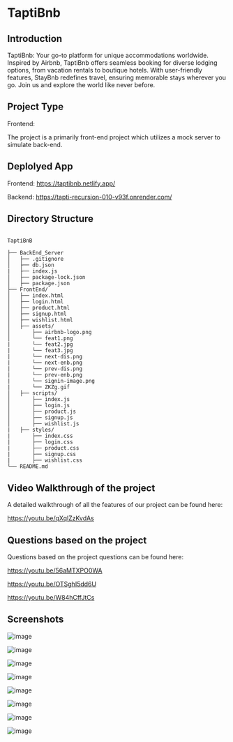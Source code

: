 # TaptiBnb

## Introduction

TaptiBnb: Your go-to platform for unique accommodations worldwide. Inspired by Airbnb, TaptiBnb offers seamless booking for diverse lodging options, from vacation rentals to boutique hotels. With user-friendly features, StayBnb redefines travel, ensuring memorable stays wherever you go. Join us and explore the world like never before.

## Project Type

Frontend:

The project is a primarily front-end project which utilizes a mock server to simulate back-end.

## Deplolyed App

Frontend: https://taptibnb.netlify.app/

Backend: https://tapti-recursion-010-v93f.onrender.com/

## Directory Structure

```

TaptiBnB

├── BackEnd_Server
│   ├── .gitignore
│   ├── db.json
|   ├── index.js 
│   ├── package-lock.json
│   ├── package.json
├── FrontEnd/
│   ├── index.html
│   ├── login.html
│   ├── product.html
│   ├── signup.html
│   ├── wishlist.html
│   ├── assets/
│       ├── airbnb-logo.png
│       └── feat1.png
|       └── feat2.jpg 
|       └── feat3.jpg
|       └── next-dis.png
|       └── next-enb.png
|       └── prev-dis.png
|       └── prev-enb.png
|       └── signin-image.png
|       └── ZKZg.gif
│   ├── scripts/
│       ├── index.js
│       ├── login.js
│       ├── product.js
│       ├── signup.js
│       ├── wishlist.js
|   ├── styles/ 
|       ├── index.css
|       ├── login.css 
|       ├── product.css
|       ├── signup.css 
|       ├── wishlist.css
└── README.md

```

## Video Walkthrough of the project

A detailed walkthrough of all the features of our project can be found here:

https://youtu.be/qXqlZzKvdAs

## Questions based on the project

Questions based on the project questions can be found here: 

https://youtu.be/56aMTXPO0WA

https://youtu.be/OTSghI5dd6U

https://youtu.be/W84hCffJtCs

## Screenshots

![image](https://github.com/rambedade/Tapti-Recursion-010/assets/54645464/6fc52cef-cc00-44cc-800f-4d031f0f85df)


![image](https://github.com/rambedade/Tapti-Recursion-010/assets/54645464/9d2c9e30-2851-441c-ba87-40bc6a07dafa)


![image](https://github.com/rambedade/Tapti-Recursion-010/assets/54645464/7ed28261-69c3-40c4-b5c5-acdb713ae3ce)


![image](https://github.com/rambedade/Tapti-Recursion-010/assets/54645464/c6f77115-64b3-456d-a506-91d29062b825)


![image](https://github.com/rambedade/Tapti-Recursion-010/assets/54645464/8946eeac-f5f0-4ba1-9912-c57858afe25f)


![image](https://github.com/rambedade/Tapti-Recursion-010/assets/54645464/e1405b5c-b27d-44c5-a22e-0281a67c15cd)


![image](https://github.com/rambedade/Tapti-Recursion-010/assets/54645464/54c8592a-9522-4b04-a349-3908200c085c)


![image](https://github.com/rambedade/Tapti-Recursion-010/assets/54645464/055c7e5a-c935-45e1-b167-3c1bed6a8be1)










